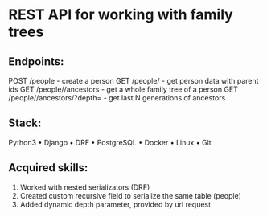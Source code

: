 # REST API for working with family trees

## Endpoints:

POST /people - create a person
GET /people/<id> - get person data with parent ids
GET /people/<id>/ancestors - get a whole family tree of a person
GET /people/<id>/ancestors/?depth=<N> - get last N generations of ancestors

## Stack:

Python3
• Django
• DRF
• PostgreSQL
• Docker
• Linux
• Git

## Acquired skills: 
1. Worked with nested serializators (DRF)
2. Created custom recursive field to serialize the same table (people)
3. Added dynamic depth parameter, provided by url request
